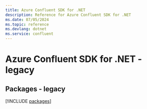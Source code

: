 ```yaml
---
title: Azure Confluent SDK for .NET
description: Reference for Azure Confluent SDK for .NET
ms.date: 07/05/2024
ms.topic: reference
ms.devlang: dotnet
ms.service: confluent
---
```

# Azure Confluent SDK for .NET - legacy
## Packages - legacy
[!INCLUDE [packages](confluent-index.md)]